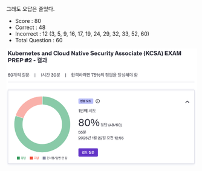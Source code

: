 그래도 오답은 줄었다.

- Score : 80
- Correct : 48
- Incorrect : 12 (3, 5, 9, 16, 17, 19, 24, 29, 32, 33, 52, 60)
- Total Question : 60

<img src="./udemy-test-2.png" style="width: 600px;">
